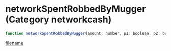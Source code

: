 # networkSpentRobbedByMugger (Category networkcash)

```js
function networkSpentRobbedByMugger(amount: number, p1: boolean, p2: boolean): void
```

[filename](networkSpentRobbedByMugger_m.md ':include')